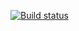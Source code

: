 [![Build status](https://ci.appveyor.com/api/projects/status/tk7osrp075ajd5v4?svg=true)](https://ci.appveyor.com/project/MONK412/patterns2)
